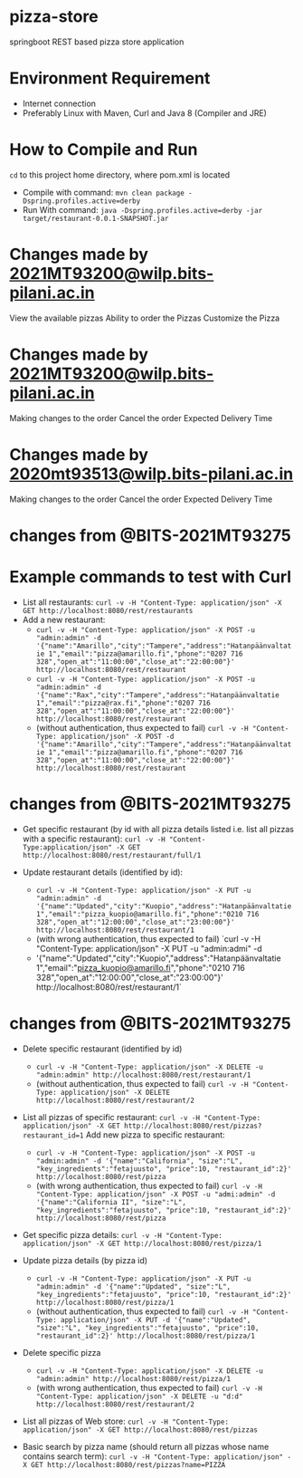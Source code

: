 # pizza-store
springboot REST based pizza store application


# Environment Requirement
* Internet connection
* Preferably Linux with Maven, Curl and Java 8 (Compiler and JRE)

# How to Compile and Run
`cd` to this project home directory, where pom.xml is located
* Compile with command: `mvn clean package -Dspring.profiles.active=derby`
* Run With command: `java -Dspring.profiles.active=derby -jar target/restaurant-0.0.1-SNAPSHOT.jar`

# Changes made by 2021MT93200@wilp.bits-pilani.ac.in
View the available pizzas
Ability to order the Pizzas
Customize the Pizza

# Changes made by 2021MT93200@wilp.bits-pilani.ac.in
Making changes to the order
Cancel the order
Expected Delivery Time

# Changes made by 2020mt93513@wilp.bits-pilani.ac.in
Making changes to the order
Cancel the order
Expected Delivery Time


# changes from @BITS-2021MT93275 
# Example commands to test with Curl
* List all restaurants: `curl -v -H "Content-Type: application/json" -X GET http://localhost:8080/rest/restaurants`
* Add a new restaurant:
  * `curl -v -H "Content-Type: application/json" -X POST -u "admin:admin" -d '{"name":"Amarillo","city":"Tampere","address":"Hatanpäänvaltatie 1","email":"pizza@amarillo.fi","phone":"0207 716 328","open_at":"11:00:00","close_at":"22:00:00"}' http://localhost:8080/rest/restaurant`
  * `curl -v -H "Content-Type: application/json" -X POST -u "admin:admin" -d '{"name":"Rax","city":"Tampere","address":"Hatanpäänvaltatie 1","email":"pizza@rax.fi","phone":"0207 716 328","open_at":"11:00:00","close_at":"22:00:00"}' http://localhost:8080/rest/restaurant` 
  * (without authentication, thus expected to fail) `curl -v -H "Content-Type: application/json" -X POST -d '{"name":"Amarillo","city":"Tampere","address":"Hatanpäänvaltatie 1","email":"pizza@amarillo.fi","phone":"0207 716 328","open_at":"11:00:00","close_at":"22:00:00"}' http://localhost:8080/rest/restaurant` 

# changes from @BITS-2021MT93275 
* Get specific restaurant (by id with all pizza details listed i.e. list all pizzas with a specific restaurant): `curl -v -H "Content-Type:application/json" -X GET http://localhost:8080/rest/restaurant/full/1`

* Update restaurant details (identified by id): 
  * `curl -v -H "Content-Type: application/json" -X PUT -u "admin:admin" -d '{"name":"Updated","city":"Kuopio","address":"Hatanpäänvaltatie 1","email":"pizza_kuopio@amarillo.fi","phone":"0210 716 328","open_at":"12:00:00","close_at":"23:00:00"}' http://localhost:8080/rest/restaurant/1`
  * (with wrong authentication, thus expected to fail) `curl -v -H "Content-Type: application/json" -X PUT -u "admin:admi" -d 
  * '{"name":"Updated","city":"Kuopio","address":"Hatanpäänvaltatie 1","email":"pizza_kuopio@amarillo.fi","phone":"0210 716 328","open_at":"12:00:00","close_at":"23:00:00"}' http://localhost:8080/rest/restaurant/1`

# changes from @BITS-2021MT93275 
* Delete specific restaurant (identified by id)
  * `curl -v -H "Content-Type: application/json" -X DELETE -u "admin:admin" http://localhost:8080/rest/restaurant/1`
  * (without authentication, thus expected to fail) `curl -v -H "Content-Type: application/json" -X DELETE http://localhost:8080/rest/restaurant/2`

* List all pizzas of specific restaurant: `curl -v -H "Content-Type: application/json" -X GET http://localhost:8080/rest/pizzas?restaurant_id=1`
 Add new pizza to specific restaurant: 
  * `curl -v -H "Content-Type: application/json" -X POST -u "admin:admin" -d '{"name":"California", "size":"L", "key_ingredients":"fetajuusto", "price":10, "restaurant_id":2}' http://localhost:8080/rest/pizza`
  * (with wrong authentication, thus expected to fail) `curl -v -H "Content-Type: application/json" -X POST -u "admi:admin" -d '{"name":"California II", "size":"L", "key_ingredients":"fetajuusto", "price":10, "restaurant_id":2}' http://localhost:8080/rest/pizza`
* Get specific pizza details: `curl -v -H "Content-Type: application/json" -X GET http://localhost:8080/rest/pizza/1`
* Update pizza details (by pizza id)
  * `curl -v -H "Content-Type: application/json" -X PUT -u "admin:admin" -d '{"name":"Updated", "size":"L", "key_ingredients":"fetajuusto", "price":10, "restaurant_id":2}' http://localhost:8080/rest/pizza/1`
  * (without authentication, thus expected to fail) `curl -v -H "Content-Type: application/json" -X PUT -d '{"name":"Updated", "size":"L", "key_ingredients":"fetajuusto", "price":10, "restaurant_id":2}' http://localhost:8080/rest/pizza/1`
* Delete specific pizza 
  * `curl -v -H "Content-Type: application/json" -X DELETE -u "admin:admin" http://localhost:8080/rest/pizza/1`
  * (with wrong authentication, thus expected to fail) `curl -v -H "Content-Type: application/json" -X DELETE -u "d:d" http://localhost:8080/rest/restaurant/2`
* List all pizzas of Web store: `curl -v -H "Content-Type: application/json" -X GET http://localhost:8080/rest/pizzas`
* Basic search by pizza name (should return all pizzas whose name contains search term): `curl -v -H "Content-Type: application/json" -X GET http://localhost:8080/rest/pizzas?name=PIZZA`
